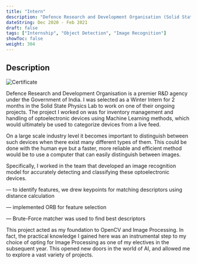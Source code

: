 ```yaml
---
title: "Intern"
description: "Defence Research and Development Organisation (Solid State Physics Lab)"
dateString: Dec 2020 - Feb 2021
draft: false
tags: ["Internship", "Object Detection", "Image Recognition"]
showToc: false
weight: 304
--- 
```

## Description

![Certificate](/internships/drdo/drdo.png)


Defence Research and Development Organisation is a premier R&D agency under the Government of India. I was selected as a Winter Intern for 2 months in the Solid State Physics Lab to work on one of their ongoing projects. The project I worked on was for inventory management and handling of optoelectronic devices using Machine Learning methods, which would ultimately be used to categorize devices from a live feed. 

On a large scale industry level it becomes important to distinguish between such devices when there exist many different types of them. This could be done with the human eye but a faster, more reliable and efficient method would be to use a computer that can easily distinguish between images.

Specifically, I worked in the team that developed an image recognition model for accurately detecting and classifying these optoelectronic devices. 

— to identify features, we drew keypoints for matching descriptors using distance calculation

— implemented ORB for feature selection

— Brute-Force matcher was used to find best descriptors


This project acted as my foundation to OpenCV and Image Processing. In fact, the practical knowledge I gained here was an instrumental step to my choice of opting for Image Processing as one of my electives in the subsequent year. This opened new doors in the world of AI, and allowed me to explore a vast variety of projects.


